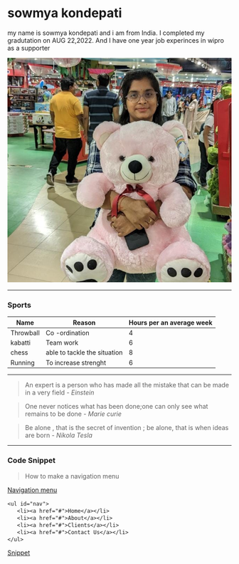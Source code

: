 # sowmya kondepati
my name is sowmya kondepati and i am from India. I completed my gradutation on AUG 22,2022. And I have one year job experinces in wipro as a supporter

![Alt text](myself.jpg)

---

### Sports

| Name | Reason | Hours per an average week|
|------|--------|--------------------------|
|Throwball|Co -ordination|4|
|kabatti|Team work|6|
|chess|able to tackle the situation|8|
|Running|To increase strenght|6|

---

> An expert is a person who has made all the mistake that can be made in a very field -
*Einstein*

> One never notices what has been done;one can only see what remains to be done - *Marie curie*

> Be alone , that is the secret of invention ; be alone, that is when ideas are born - *Nikola Tesla*

---

### Code Snippet

> How to make a navigation menu

[Navigation menu](https://stackoverflow.com/questions/54733985/how-to-make-a-navigation-menu)

```
<ul id="nav">
   <li><a href="#">Home</a></li>
   <li><a href="#">About</a></li>
   <li><a href="#">Clients</a></li>
   <li><a href="#">Contact Us</a></li>
</ul>
```
[Snippet](https://css-tricks.com/snippets/html/standard-list-navigation/)
